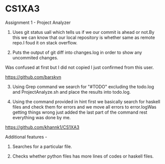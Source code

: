 # CS1XA3
Assignment 1 - Project Analyzer

1. Uses git status uall which tells us if we our commit is ahead or not.By this we can know that our local repository is whether same as remote repo.I foud it on stack overflow.


2. Puts the output of git diff into changes.log in order to show any uncommited changes.

Was confused at first but I did not copied I just confirmed from this user.

https://github.com/barskyn


3. Using Grep command we search for "#TODO" excluding  the todo.log and ProjectAnalyze.sh and place the results into todo.log.

4. Using the command provided in hint first we basically search for haskell files and check them for errors and we move all errors to error.logWas getting things wrong just added the last part of the command rest everything was done by me.

https://github.com/khannk1/CS1XA3  

Additional features -

1. Searches for a particular file.

2. Checks whether python files has more lines of codes or haskell files.
